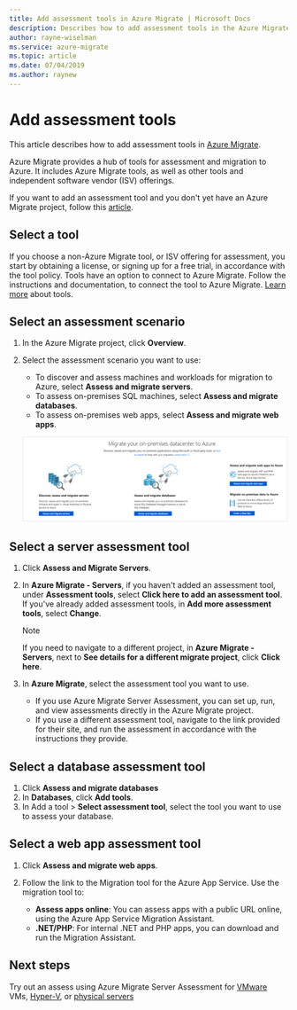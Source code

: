 ```yaml
---
title: Add assessment tools in Azure Migrate | Microsoft Docs
description: Describes how to add assessment tools in the Azure Migrate hub. 
author: rayne-wiselman
ms.service: azure-migrate
ms.topic: article
ms.date: 07/04/2019
ms.author: raynew
---
```



# Add assessment tools

This article describes how to add assessment tools in [Azure Migrate](migrate-overview.md).

Azure Migrate provides a hub of tools for assessment and migration to Azure. It includes Azure Migrate tools, as well as other tools and independent software vendor (ISV) offerings.

If you want to add an assessment tool and you don't yet have an Azure Migrate project, follow this [article](how-to-add-tool-first-time.md).

## Select a tool

If you choose a non-Azure Migrate tool, or ISV offering for assessment, you start by obtaining a license, or signing up for a free trial, in accordance with the tool policy. Tools have an option to connect to Azure Migrate. Follow the instructions and documentation, to connect the tool to Azure Migrate. [Learn more](migrate-services-overview.md) about tools.


## Select an assessment scenario

1. In the Azure Migrate project, click **Overview**.
2. Select the assessment scenario you want to use:

    - To discover and assess machines and workloads for migration to Azure, select **Assess and migrate servers**.
    - To assess on-premises SQL machines, select **Assess and migrate databases**.
    - To assess on-premises web apps, select **Assess and migrate web apps**.

    ![Assessment scenario](./media/how-to-assess/assess-scenario.png)

## Select a server assessment tool 

1. Click **Assess and Migrate Servers**.
2. In **Azure Migrate - Servers**, if you haven't added an assessment tool, under **Assessment tools**, select **Click here to add an assessment tool**. If you've already added assessment tools, in **Add more assessment tools**, select **Change**.

    > [!NOTE]
    > If you need to navigate to a different project, in **Azure Migrate - Servers**, next to **See details for a different migrate project**, click **Click here**.

3. In **Azure Migrate**, select the assessment tool you want to use.

    - If you use Azure Migrate Server Assessment, you can set up, run, and view assessments directly in the Azure Migrate project.
    - If you use a different assessment tool, navigate to the link provided for their site, and run the assessment in accordance with the instructions they provide.


## Select a database assessment tool

1. Click **Assess and migrate databases**
2. In **Databases**, click **Add tools**.
3. In Add a tool > **Select assessment tool**, select the tool you want to use to assess your database.

## Select a web app assessment tool

1. Click **Assess and migrate web apps**.
2. Follow the link to the Migration tool for the Azure App Service. Use the migration tool to:

    - **Assess apps online**: You can assess apps with a public URL online, using the Azure App Service Migration Assistant.
    - **.NET/PHP**: For internal .NET and PHP apps, you can download and run the Migration Assistant.



## Next steps

Try out an assess using Azure Migrate Server Assessment for [VMware](tutorial-prepare-vmware.md) VMs, [Hyper-V](tutorial-prepare-hyper-v.md), or [physical servers](tutorial-prepare-physical.md)
